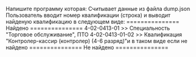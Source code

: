 Напишите программу которая: Считывает данные из файла dump.json Пользователь вводит номер квалификации (строка) и выводит найденую квалификацию в следующем виде: =============== Найдено =============== 4-02-0413-01 >> Специальность "Торговое обслуживание", ПТО 4-02-0413-01-02 >> Квалификация "Контролер-кассир (контролер) (4-6 разряд)"​и в таком виде если не найдено =============== Не найдено ===============
